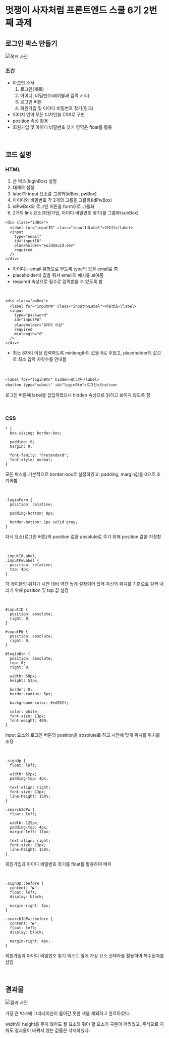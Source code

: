 # 멋쟁이 사자처럼 프론트엔드 스쿨 6기 2번째 과제

## 로그인 박스 만들기

![목표 사진](./completed.png)

### 조건

- 마크업 순서
  1. 로그인(제목)
  2. 아이디, 비밀번호(레이블과 입력 서식)
  3. 로그인 버튼
  4. 회원가입 및 아이디 비밀번호 찾기(링크)
- 이미지 없이 모든 디자인을 CSS로 구현
- position 속성 활용
- 회원가입 및 아이디 비밀번호 찾기 영역은 float를 활용

<br>

## 코드 설명

### HTML

1. 큰 박스(loginBox) 설정
2. 대제목 설정
3. label과 input 요소를 그룹화(idBox, pwBox)
4. 아이디와 비밀번호 각 2개의 그룹을 그룹화(idPwBox)
5. idPwBox와 로그인 버튼을 form으로 그룹화
6. 2개의 link 요소(회원가입, 아이디 비밀번호 찾기)를 그룹화(subBox)

```
<div class="idBox">
  <label for="inputID" class="inputIdLabel">아이디</label>
  <input
    type="email"
    id="inputID"
    placeholder="euid@euid.dev"
    required
  />
</div>
```

- 아이디는 email 유형으로 받도록 type의 값을 email로 함
- placeholder에 값을 줘서 email의 예시를 보여줌
- required 속성으로 필수로 입력받을 수 있도록 함

<br>

```
<div class="pwBox">
  <label for="inputPW" class="inputPwLabel">비밀번호</label>
  <input
    type="password"
    id="inputPW"
    placeholder="8자리 이상"
    required
    minlength="8"
  />
</div>
```

- 최소 8자리 이상 입력하도록 minlength의 값을 8로 주었고, placeholder의 값으로 최소 입력 자릿수를 안내함

<br>

```
<label for="loginBtn" hidden>로그인</label>
<button type="submit" id="loginBtn">로그인</button>
```

로그인 버튼에 label을 삽입하였으나 hidden 속성으로 읽히고 보이지 않도록 함

<br>

### CSS

```
* {
  box-sizing: border-box;

  padding: 0;
  margin: 0;

  font-family: "Pretendard";
  font-style: normal;
}
```

모든 박스를 기본적으로 border-box로 설정하였고, padding, margin값을 0으로 초기화함

<br>

```
.loginForm {
  position: relative;

  padding-bottom: 8px;

  border-bottom: 1px solid gray;
}
```

자식 요소(로그인 버튼)의 position 값을 absolute로 주기 위해 position 값을 지정함

<br>

```
.inputIdLabel,
.inputPwLabel {
  position: relative;
  top: 4px;
}
```

각 레이블의 위치가 시안 대비 약간 높게 설정되어 있어 자신의 위치를 기준으로 살짝 내리기 위해 position 및 top 값 설정

<br>

```
#inputID {
  position: absolute;
  right: 0;
}

#inputPW {
  position: absolute;
  right: 0;
}

#loginBtn {
  position: absolute;
  top: 0;
  right: 0;

  width: 50px;
  height: 53px;

  border: 0;
  border-radius: 5px;

  background-color: #ed552f;

  color: white;
  font-size: 13px;
  font-weight: 400;
}
```

input 요소와 로그인 버튼의 position을 absolute로 하고 시안에 맞게 위치를 위치를 조정

<br>

```
.signUp {
  float: left;

  width: 62px;
  padding-top: 4px;

  text-align: right;
  font-size: 13px;
  line-height: 150%;
}

.searchIdPw {
  float: left;

  width: 125px;
  padding-top: 4px;
  margin-left: 17px;

  text-align: right;
  font-size: 13px;
  line-height: 150%;
}

```

회원가입과 아이디 비밀번호 찾기를 float를 활용하여 배치

<br>

```
.signUp::before {
  content: "▶";
  float: left;
  display: block;

  margin-right: 4px;
}

.searchIdPw::before {
  content: "▶";
  float: left;
  display: block;

  margin-right: 4px;
}
```

회원가입과 아이디 비밀번호 찾기 텍스트 앞에 가상 요소 선택자를 활용하여 특수문자를 삽입

<br>

## 결과물

![결과 사진](./mycompleted.png)

가장 큰 박스에 그라데이션이 들어간 듯한 색을 제외하고 완료하였다.

width와 height를 주지 않아도 될 요소와 줘야 할 요소가 구분이 어려웠고, 주석으로 지워도 결과물이 바뀌지 않는 값들은 삭제하였다.
